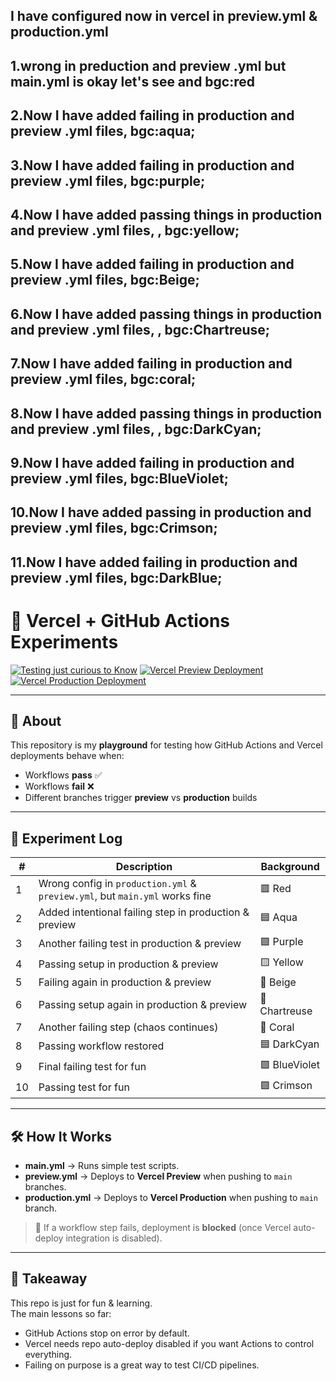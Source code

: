 <!-- # Vercel here checking thigs [![Testing just curious to Know](https://github.com/Basudev-Pokharel/github-actions-survives-vercel-fails/actions/workflows/main.yml/badge.svg)](https://github.com/Basudev-Pokharel/github-actions-survives-vercel-fails/actions/workflows/main.yml)
-->
## I have configured now in vercel in **preview.yml** & **production.yml** 

## 1.wrong in preduction and preview .yml but main.yml is okay let's see and bgc:red
## 2.Now I have added failing in production and preview .yml files, bgc:aqua; 
## 3.Now I have added failing in production and preview .yml files, bgc:**purple**; 
## 4.Now I have added passing things in production and preview .yml files, , bgc:yellow; 
## 5.Now I have added failing in production and preview .yml files, bgc:**Beige**; 
## 6.Now I have added passing things in production and preview .yml files, , bgc:Chartreuse; 
## 7.Now I have added failing in production and preview .yml files, bgc:**coral**; 
## 8.Now I have added passing things in production and preview .yml files, , bgc:DarkCyan; 
## 9.Now I have added failing in production and preview .yml files, bgc:**BlueViolet**;  
## 10.Now I have added passing in production and preview .yml files, bgc:**Crimson**; 
## 11.Now I have added failing in production and preview .yml files, bgc:**DarkBlue**;  



# 🚀 Vercel + GitHub Actions Experiments  

[![Testing just curious to Know](https://github.com/Basudev-Pokharel/github-actions-survives-vercel-fails/actions/workflows/main.yml/badge.svg)](https://github.com/Basudev-Pokharel/github-actions-survives-vercel-fails/actions/workflows/main.yml)
[![Vercel Preview Deployment](https://github.com/Basudev-Pokharel/github-actions-survives-vercel-fails/actions/workflows/preview.yml/badge.svg)](https://github.com/Basudev-Pokharel/github-actions-survives-vercel-fails/actions/workflows/preview.yml) 
[![Vercel Production Deployment](https://github.com/Basudev-Pokharel/github-actions-survives-vercel-fails/actions/workflows/production.yml/badge.svg)](https://github.com/Basudev-Pokharel/github-actions-survives-vercel-fails/actions/workflows/production.yml)

---

## 📖 About
This repository is my **playground** for testing how GitHub Actions and Vercel deployments behave when:  
- Workflows **pass** ✅  
- Workflows **fail** ❌  
- Different branches trigger **preview** vs **production** builds  

---

## 🧪 Experiment Log  

| # | Description | Background |
|---|-------------|------------|
| 1 | Wrong config in `production.yml` & `preview.yml`, but `main.yml` works fine | 🟥 Red |
| 2 | Added intentional failing step in production & preview | 🟦 Aqua |
| 3 | Another failing test in production & preview | 🟪 Purple |
| 4 | Passing setup in production & preview | 🟨 Yellow |
| 5 | Failing again in production & preview | 🤎 Beige |
| 6 | Passing setup again in production & preview | 💚 Chartreuse |
| 7 | Another failing step (chaos continues) | 🧡 Coral |
| 8 | Passing workflow restored | 🟦 DarkCyan |
| 9 | Final failing test for fun | 🟪 BlueViolet |
| 10| Passing test for fun | 🟪 Crimson |

---

## 🛠 How It Works
- **main.yml** → Runs simple test scripts.  
- **preview.yml** → Deploys to **Vercel Preview** when pushing to `main` branches.  
- **production.yml** → Deploys to **Vercel Production** when pushing to `main` branch.  

> 🔑 If a workflow step fails, deployment is **blocked** (once Vercel auto-deploy integration is disabled).  

---

## 🎯 Takeaway
This repo is just for fun & learning.  
The main lessons so far:  
- GitHub Actions stop on error by default.  
- Vercel needs repo auto-deploy disabled if you want Actions to control everything.  
- Failing on purpose is a great way to test CI/CD pipelines.  



